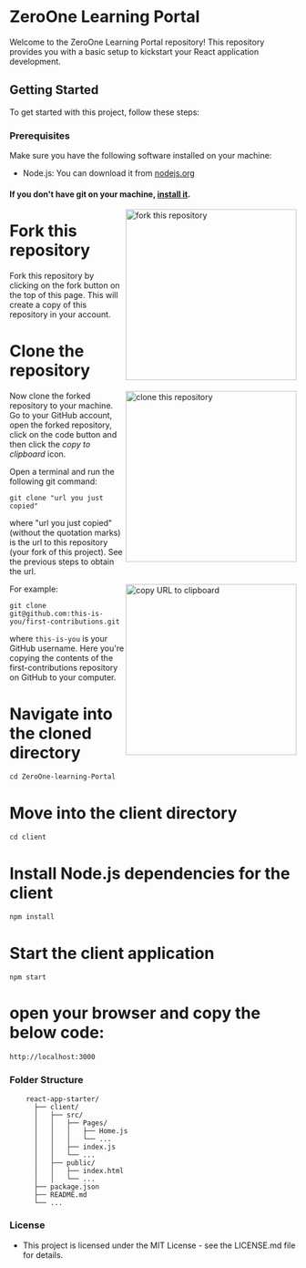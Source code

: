 # ZeroOne Learning Portal

Welcome to the ZeroOne Learning Portal repository! This repository provides you with a basic setup to kickstart your React application development.

## Getting Started

To get started with this project, follow these steps:

### Prerequisites

Make sure you have the following software installed on your machine:

- Node.js: You can download it from [nodejs.org](https://nodejs.org/)

#### If you don't have git on your machine, [install it](https://docs.github.com/en/get-started/quickstart/set-up-git).

<img align="right" width="300" src="https://firstcontributions.github.io/assets/Readme/fork.png" alt="fork this repository" />

# Fork this repository

Fork this repository by clicking on the fork button on the top of this page.
This will create a copy of this repository in your account.

# Clone the repository

<img align="right" width="300" src="https://firstcontributions.github.io/assets/Readme/clone.png" alt="clone this repository" />

Now clone the forked repository to your machine. Go to your GitHub account, open the forked repository, click on the code button and then click the _copy to clipboard_ icon.

Open a terminal and run the following git command:

```
git clone "url you just copied"
```

where "url you just copied" (without the quotation marks) is the url to this repository (your fork of this project). See the previous steps to obtain the url.

<img align="right" width="300" src="https://firstcontributions.github.io/assets/Readme/copy-to-clipboard.png" alt="copy URL to clipboard" />

For example:

```
git clone git@github.com:this-is-you/first-contributions.git
```

where `this-is-you` is your GitHub username. Here you're copying the contents of the first-contributions repository on GitHub to your computer.

# Navigate into the cloned directory
```
cd ZeroOne-learning-Portal
```
# Move into the client directory

```
cd client
```

# Install Node.js dependencies for the client

```
npm install
```

# Start the client application

```
npm start
```

# open your browser and copy the below code:

  ```
http://localhost:3000
  ```

### Folder Structure

```
    react-app-starter/
      ├── client/
      │   ├── src/
      │   │   ├── Pages/
      │   │   │   ├── Home.js
      │   │   │   └── ...
      │   │   ├── index.js
      │   │   └── ...
      │   ├── public/
      │   │   ├── index.html
      │   │   └── ...
      ├── package.json
      ├── README.md
      └── ...
```

### License

- This project is licensed under the MIT License - see the LICENSE.md file for details.
